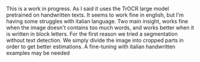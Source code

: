 This is a work in progress. As I said it uses the TrOCR large model pretrained on handwritten texts. It seems to work fine in english, but I'm having some struggles with italian language.
Two main insight, works fine when the image doesn't contains too much words, and works better when it is written in block letters. 
For the first reason we tried a segmentation without text detection. We simply divide the image into cropped parts in order to get better estimations.
A fine-tuning with italian handwritten examples may be needed


